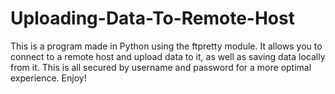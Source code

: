 # Uploading-Data-To-Remote-Host
This is a program made in Python using the ftpretty module. It allows you to connect to a remote host and upload data to it, as well as saving data locally from it. This is all secured by username and password for a more optimal experience. Enjoy!
